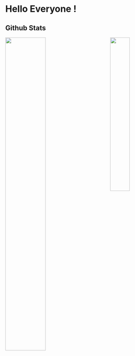 # Hello Everyone ! 

## Github Stats

  <a href="https://github.com/narendradhafa"><img width="50%" src="https://github-readme-stats.vercel.app/api?username=narendradhafa&theme=radical&title_color=ff3068?"></a>
  <a href="https://github.com/narendradhafa"><img align="right" width="35%" src="https://github-readme-stats.vercel.app/api/top-langs/?username=narendradhafa&theme=radical&title_color=ff3068?"/></a>
